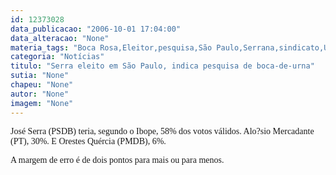 ```yaml
---
id: 12373028
data_publicacao: "2006-10-01 17:04:00"
data_alteracao: "None"
materia_tags: "Boca Rosa,Eleitor,pesquisa,São Paulo,Serrana,sindicato,Urnas"
categoria: "Notícias"
titulo: "Serra eleito em São Paulo, indica pesquisa de boca-de-urna"
sutia: "None"
chapeu: "None"
autor: "None"
imagem: "None"
---
```

<p><P><FONT face=Verdana>José Serra (PSDB) teria, segundo o Ibope, 58% dos votos válidos. </FONT><FONT face=Verdana>Alo?sio Mercadante (PT), 30%. E </FONT><FONT face=Verdana>Orestes Quércia (PMDB), 6%.</FONT></P></p>
<p><P><FONT face=Verdana>A margem de erro é de dois pontos para mais ou para menos.</FONT></P> </p>
